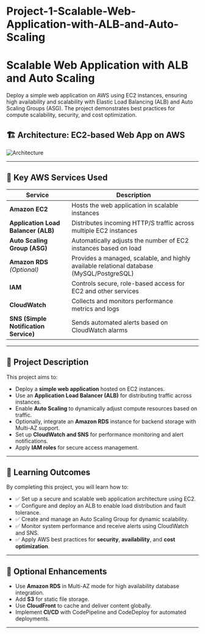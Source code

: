 # Project-1-Scalable-Web-Application-with-ALB-and-Auto-Scaling
# Scalable Web Application with ALB and Auto Scaling
Deploy a simple web application on AWS using EC2 instances, ensuring high availability and scalability with Elastic Load Balancing (ALB) and Auto Scaling Groups (ASG). The project demonstrates best practices for compute scalability, security, and cost optimization.

## 🏗️ Architecture: EC2-based Web App on AWS

![Architecture ](https://github.com/user-attachments/assets/8eac6a10-f872-4a85-9664-9e8e468b6281)


---

## 🔧 Key AWS Services Used

| Service | Description |
|--------|-------------|
| **Amazon EC2** | Hosts the web application in scalable instances |
| **Application Load Balancer (ALB)** | Distributes incoming HTTP/S traffic across multiple EC2 instances |
| **Auto Scaling Group (ASG)** | Automatically adjusts the number of EC2 instances based on load |
| **Amazon RDS** *(Optional)* | Provides a managed, scalable, and highly available relational database (MySQL/PostgreSQL) |
| **IAM** | Controls secure, role-based access for EC2 and other services |
| **CloudWatch** | Collects and monitors performance metrics and logs |
| **SNS (Simple Notification Service)** | Sends automated alerts based on CloudWatch alarms |

---

## 📝 Project Description

This project aims to:

- Deploy a **simple web application** hosted on EC2 instances.
- Use an **Application Load Balancer (ALB)** for distributing traffic across instances.
- Enable **Auto Scaling** to dynamically adjust compute resources based on traffic.
- Optionally, integrate an **Amazon RDS** instance for backend storage with Multi-AZ support.
- Set up **CloudWatch and SNS** for performance monitoring and alert notifications.
- Apply **IAM roles** for secure access management.

---

## 🎯 Learning Outcomes

By completing this project, you will learn how to:

- ✅ Set up a secure and scalable web application architecture using EC2.
- ✅ Configure and deploy an ALB to enable load distribution and fault tolerance.
- ✅ Create and manage an Auto Scaling Group for dynamic scalability.
- ✅ Monitor system performance and receive alerts using CloudWatch and SNS.
- ✅ Apply AWS best practices for **security**, **availability**, and **cost optimization**.

---

## 📌 Optional Enhancements

- Use **Amazon RDS** in Multi-AZ mode for high availability database integration.
- Add **S3** for static file storage.
- Use **CloudFront** to cache and deliver content globally.
- Implement **CI/CD** with CodePipeline and CodeDeploy for automated deployments.

---
